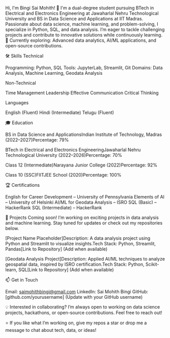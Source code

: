 Hi, I'm Bingi Sai Mohith! 👋
I'm a dual-degree student pursuing BTech in Electrical and Electronics Engineering at Jawaharlal Nehru Technological University and BS in Data Science and Applications at IIT Madras. Passionate about data science, machine learning, and problem-solving, I specialize in Python, SQL, and data analysis. I’m eager to tackle challenging projects and contribute to innovative solutions while continuously learning.
🌟 Currently exploring: Advanced data analytics, AI/ML applications, and open-source contributions.

🛠️ Skills
Technical

Programming: Python, SQL
Tools: JupyterLab, Streamlit, Git
Domains: Data Analysis, Machine Learning, Geodata Analysis

Non-Technical

Time Management
Leadership
Effective Communication
Critical Thinking

Languages

English (Fluent)
Hindi (Intermediate)
Telugu (Fluent)


🎓 Education

BS in Data Science and ApplicationsIndian Institute of Technology, Madras (2022–2027)Percentage: 79%

BTech in Electrical and Electronics EngineeringJawaharlal Nehru Technological University (2022–2026)Percentage: 70%

Class 12 (Intermediate)Narayana Junior College (2022)Percentage: 92%

Class 10 (SSC)FIITJEE School (2020)Percentage: 100%



🏆 Certifications

English for Career Development – University of Pennsylvania
Elements of AI – University of Helsinki
AI/ML for Geodata Analysis – ISRO
SQL (Basic) – HackerRank
SQL (Intermediate) – HackerRank


📂 Projects
Coming soon! I’m working on exciting projects in data analysis and machine learning. Stay tuned for updates or check out my repositories below.

[Project Name Placeholder]Description: A data analysis project using Python and Streamlit to visualize insights.Tech Stack: Python, Streamlit, Pandas[Link to Repository] (Add when available)

[Geodata Analysis Project]Description: Applied AI/ML techniques to analyze geospatial data, inspired by ISRO certification.Tech Stack: Python, Scikit-learn, SQL[Link to Repository] (Add when available)



📫 Get in Touch

Email: saimohithbingi@gmail.com
LinkedIn: Sai Mohith Bingi
GitHub: [github.com/yourusername] (Update with your GitHub username)

💡 Interested in collaborating? I’m always open to working on data science projects, hackathons, or open-source contributions. Feel free to reach out!

⭐️ If you like what I’m working on, give my repos a star or drop me a message to chat about tech, data, or ideas!

